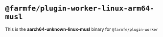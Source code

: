 # `@farmfe/plugin-worker-linux-arm64-musl`

This is the **aarch64-unknown-linux-musl** binary for `@farmfe/plugin-worker`
